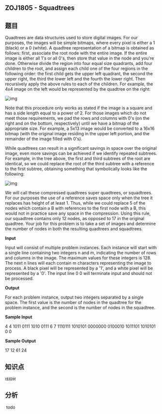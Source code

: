 ## ZOJ1805 - Squadtrees

## 题目

Quadtrees are data structures used to store digital images. For our purposes, the images will be simple bitmaps, where every pixel is either a 1 (black) or a 0 (white). A quadtree representation of a bitmap is obtained as follows: first, associate the root node with the entire image. If the entire image is either all 1's or all 0's, then store that value in the node and you're done. Otherwise divide the region into four equal size quadrants, add four children to the root, and assign each child one of the four regions in the following order: the first child gets the upper left quadrant, the second the upper right, the third the lower left and the fourth the lower right. Then recursively apply the above rules to each of the children. For example, the 4x4 image on the left would be represented by the quadtree on the right:

![img](http://uploadfiles.nowcoder.com/probs/acm/zoj_2136desc_0.jpg)

Note that this procedure only works as stated if the image is a square and has a side length equal to a power of 2. For those images which do not meet those requirements, we pad the rows and columns with 0's (on the right and on the bottom, respectively) until we have a bitmap of the appropriate size. For example, a 5x13 image would be converted to a 16x16 bitmap (with the original image residing in the upper left portion, and the remainder of the image filled with 0's).

While quadtrees can result in a significant savings in space over the original image, even more savings can be achieved if we identify repeated subtrees. For example, in the tree above, the first and third subtrees of the root are identical, so we could replace the root of the third subtree with a reference to the first subtree, obtaining something that symbolically looks like the following:

![img](http://uploadfiles.nowcoder.com/probs/acm/zoj_2136desc_1.jpg)

We will call these compressed quadtrees super quadtrees, or squadtrees. For our purposes the use of a reference saves space only when the tree it replaces has height of at least 1. Thus, while we could replace 5 of the nodes which contain a B with references to the first node with a B, this would not in practice save any space in the compression. Using this rule, our squadtree contains only 12 nodes, as opposed to 17 in the original quadtree. Your job for this problem is to take a set of images and determine the number of nodes in both the resulting quadtrees and squadtrees.

**Input**

Input will consist of multiple problem instances. Each instance will start with a single line containing two integers n and m, indicating the number of rows and columns in the image. The maximum values for these integers is 128. The next n lines will each contain m characters representing the image to process. A black pixel will be represented by a '1', and a white pixel will be represented by a '0'. The input line 0 0 will terminate input and should not be processed.

**Output**

For each problem instance, output two integers separated by a single space. The first value is the number of nodes in the quadtree for the problem instance, and the second is the number of nodes in the squadtree.

**Sample Input**

4 4
1011
0111
1010
0111
6 7
1110111
1010101
0000000
0100010
1011101
1010101
0 0

**Sample Output**

17 12
61 24

## 知识点

`线段树`



## 分析

​	todo